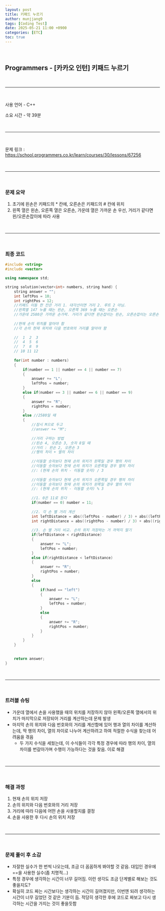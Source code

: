```yaml
---
layout: post
title: 키패드 누르기
author: munjjang9
tags: [Coding Test]
date: 2025-05-21 11:00 +0900
categories: [ETC]
toc: true
---
```


<br>

## Programmers - [카카오 인턴] 키패드 누르기

<br>

---

<br>

사용 언어 - C++

소요 시간 - 약 39분

<br>

---

<br>

문제 링크 : https://school.programmers.co.kr/learn/courses/30/lessons/67256

<br>

---

<br>

### 문제 요약

1. 초기에 왼손은 키패드의 * 칸에, 오른손은 키패드의 # 칸에 위치
2. 왼쪽 열은 왼손, 오른쪽 열은 오른손, 가운데 열은 가까운 손 우선, 거리가 같다면 왼/오른손잡이에 따라 사용

<br>

---

<br>

### 최종 코드

```cpp
#include <string>
#include <vector>

using namespace std;

string solution(vector<int> numbers, string hand) {
    string answer = "";
    int leftPos = 10;
    int rightPos = 12;
    //키패드 이동 한 칸은 거리 1. 대각선이면 거리 2. 루트 2 아님.
    //왼쪽열 147 누를 때는 왼손, 오른쪽 369 누를 때는 오른손
    //가운데 2580은 가까운 손가락. 거리가 같다면 왼손잡이는 왼손, 오른손잡이는 오른손
    
    //현재 손의 위치를 알아야 함
    //각 손의 현재 위치와 다음 번호와의 거리를 알아야 함
    
    //  1  2  3
    //  4  5  6
    //  7  8  9
    // 10 11 12
    
    for(int number : numbers)
    {
        if(number == 1 || number == 4 || number == 7)
        {
            answer += "L";
            leftPos = number;
        }
        else if(number == 3 || number == 6 || number == 9)
        {
            answer += "R";
            rightPos = number;
        }
        else //2580일 때
        {
            //잠시 M으로 두고
            //answer += "M";
            
            //거리 구하는 방법
            //왼손 4, 오른손 3, 숫자 8일 때
            //거리 : 왼손 2, 오른손 3
            //행의 차이 + 열의 차이
            
            //이동할 숫자보다 현재 손의 위치가 왼쪽일 경우 행의 차이
            //이동할 숫자보다 현재 손의 위치가 오른쪽일 경우 열의 차이
            //: (현재 손의 위치 - 이동할 숫자) / 3
            
            //이동할 숫자보다 현재 손의 위치가 오른쪽일 경우 행의 차이
            //이동할 숫자보다 현재 손의 위치가 왼쪽일 경우 열의 차이
            //: (현재 손의 위치 - 이동할 숫자) % 3
            
            //1. 0은 11로 둔다
            if(number == 0) number = 11;
            
            //2. 각 손 별 거리 계산
            int leftDistance = abs((leftPos - number) / 3) + abs((leftPos - number) % 3);
            int rightDistance = abs((rightPos - number) / 3) + abs((rightPos - number) % 3);
            
            //3. 손 별 거리 비교. 손의 위치 저장하는 거 까먹지 말기
            if(leftDistance < rightDistance)
            {
                answer += "L";
                leftPos = number;
            }
            else if(rightDistance < leftDistance)
            {
                answer += "R";
                rightPos = number;
            }
            else
            {
                if(hand == "left")
                {
                    answer += "L";
                    leftPos = number;
                }
                else
                {
                    answer += "R";
                    rightPos = number;
                }
            }
        }
    }
    
    
    return answer;
}
```

<br>

---

<br>

### 트러블 슈팅

- 가운데 열에서 손을 사용했을 때의 위치를 저장하지 않아 왼쪽/오른쪽 열에서의 위치가 마지막으로 저장되어 거리를 계산하는데 문제 발생
- 마지막 손의 위치와 다음 번호와의 거리를 계산함에 있어 행과 열의 차이를 계산하는데, 딱 행의 차이, 열의 차이로 나누어 계산하려고 하여 적절한 수식을 찾는데 어려움을 겪음
    - 두 가지 수식을 세웠는데, 이 수식들이 각각 특정 경우에 따라 행의 차이, 열의 차이를 번갈아가며 수행이 가능하다는 것을 찾음. 이로 해결

<br>

---

<br>

### 해결 과정

1. 현재 손의 위치 저장
2. 손의 위치와 다음 번호와의 거리 저장
3. 거리에 따라 다음에 어떤 손을 사용할지를 결정
4. 손을 사용한 후 다시 손의 위치 저장

<br>

---

<br>

### 문제 풀이 후 소감

- 자잘한 실수가 한 번씩 나오는데, 조금 더 꼼꼼하게 봐야할 것 같음. 대입인 경우에 ==을 사용한 실수(좀 치명적…)
- 특정 경우에 생각하는 시간이 너무 길어짐. 이런 생각도 조금 단계별로 해보는 것도 좋을지도?
- 확실히 코드 짜는 시간보다는 생각하는 시간이 길어졌지만, 이번엔 되려 생각하는 시간이 너무 길었던 것 같은 기분이 듬. 적당히 생각한 후에 코드로 짜보고 다시 생각하는 시간을 가지는 것이 좋을듯함